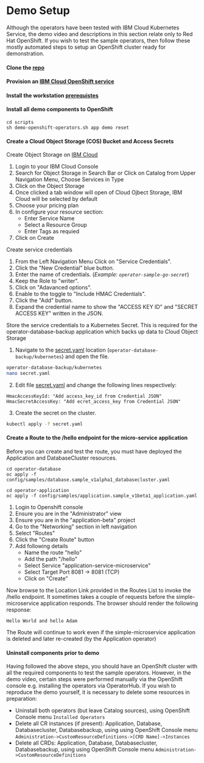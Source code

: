 # Demo Setup

Although the operators have been tested with IBM Cloud Kubernetes Service, the demo video and descriptions in this section relate only to Red Hat OpenShift.  If you wish to test the sample operators, then follow these mostly automated steps to setup an OpenShift cluster ready for demonstration.

#### Clone the [repo](https://github.com/IBM/operator-sample-go)
#### Provision an [IBM Cloud OpenShift service](./dev-setup-openshift.md)
#### Install the workstation [prerequistes](./dev-prerequisites.md)
#### Install all demo components to OpenShift

```
cd scripts
sh demo-openshift-operators.sh app demo reset
```

#### Create a Cloud Object Storage (COS) Bucket and Access Secrets

Create Object Storage on [IBM Cloud](https://cloud.ibm.com/)

1. Login to your IBM Cloud Console
2. Search for Object Storage in Search Bar or Click on Catalog from Upper Navigation Menu, Choose Services in Type
3. Click on the Object Storage 
4. Once clicked a tab window will open of Cloud Ojbect Storage, IBM Cloud will be selected by default
5. Choose your pricing plan
6. In configure your resource section:
    * Enter Service Name
    * Select a Resource Group
    * Enter Tags as requied
7. Click on Create

Create service credentials

1. From the Left Navigation Menu Click on "Service Credentials".
2. Click the "New Credential" blue button.
3. Enter the name of credentials. (_Example: `operator-sample-go-secret`_)
4. Keep the Role to "writer".
5. Click on "Adavanced options".
6. Enable to the toggle to "Include HMAC Credentials".
7. Click the "Add" button.
8. Expand the credential name to show the "ACCESS KEY ID" and  "SECRET ACCESS KEY" written in the JSON.

Store the service credentials to a Kubernetes Secret. This is required for the operator-database-backup application which backs up data to Cloud Object Storage

1. Navigate to the [secret.yaml](https://github.com/IBM/operator-sample-go/blob/main/operator-database-backup/kubernetes/secret.yaml) location (`operator-database-backup/kubernetes`) and open the file.

```sh
operator-database-backup/kubernetes
nano secret.yaml
```

2. Edit file [secret.yaml](https://github.com/IBM/operator-sample-go/blob/main/operator-database-backup/kubernetes/secret.yaml) and change the following lines respectively:

```
HmacAccessKeyId: "Add access_key_id from Credential JSON"
HmacSecretAccessKey: "Add ecret_access_key from Credential JSON"
```

3. Create the secret on the cluster.

```sh
kubectl apply -f secret.yaml
```

#### Create a Route to the /hello endpoint for the micro-service application

Before you can create and test the route, you must have deployed the Application and DatabaseCluster resources.

```
cd operator-database
oc apply -f config/samples/database.sample_v1alpha1_databasecluster.yaml
```
```
cd operator-application
oc apply -f config/samples/application.sample_v1beta1_application.yaml
```

1. Login to Openshift console
2. Ensure you are in the "Administrator" view
3. Ensure you are in the "application-beta" project 
4. Go to the "Networking" section in left navigation
5. Select "Routes"
6. Click the "Create Route" button
7. Add following details
    * Name the route "hello"
    * Add the path "/hello"
    * Select Service "application-service-microservice"
    * Select Target Port 8081 -> 8081 (TCP)
    * Click on "Create"

Now browse to the Location Link provided in the Routes List to invoke the /hello endpoint.  It sometimes takes a couple of requests before the simple-microservice application responds.  The browser should render the following response:

```
Hello World and hello Adam
```

The Route will continue to work even if the simple-microservice application is deleted and later re-created (by the Application operator)

#### Uninstall components prior to demo

Having followed the above steps, you should have an OpenShift cluster with all the required components to test the sample operators.  However, in the demo video, certain steps were performed manually via the OpenShift console e.g. installing the operators via OperatorHub.  If you wish to reproduce the demo yourself, it is necessary to delete some resources in preparation:

* Uninstall both operators (but leave Catalog sources), using OpenShift Console menu ```Installed Operators```
* Delete all CR instances (if present): Application, Database, Databasecluster, Databasebackup, using using OpenShift Console menu ```Administration->CustomResourceDefinitions->[CRD Name]->Instances```
* Delete all CRDs: Application, Database, Databasecluster, Databasebackup, using using OpenShift Console menu ```Administration->CustomResourceDefinitions```

